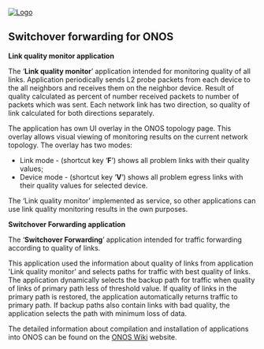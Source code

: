 [![Logo](http://plvision.eu/wp-content/themes/plvision/img/plvision-logo.png)](http://plvision.eu/)

## Switchover forwarding for ONOS

**Link quality monitor application**

The ‘**Link quality monitor**’ application intended for monitoring quality of all links. Application periodically sends L2 probe packets from each device to the all neighbors and receives them on the neighbor device. Result of quality calculated as percent of number received packets to number of packets which was sent. Each network link has two direction, so quality of link calculated for both directions separately.

The application has own UI overlay in the ONOS topology page. This overlay allows visual viewing of monitoring results on the current network topology. The overlay has two modes:

- Link mode  - (shortcut key ‘**F**’) shows all problem links with their quality values;
- Device mode -  (shortcut key ‘**V**’) shows all problem egress links with their quality values for selected device.


The ‘Link quality monitor’ implemented as service, so other applications can use link quality monitoring results in the own purposes.

**Switchover Forwarding application**

The ‘**Switchover Forwarding**’ application intended for traffic forwarding according to quality of links.

This application used the information about quality of links from application 'Link quality monitor' and selects paths for traffic with best quality of links. The application dynamically selects the backup path for traffic when quality of links of primary path less of threshold value. If quality of links in the primary path is restored, the application automatically returns traffic to primary path. If backup paths also contain links with bad quality, the application selects the path with minimum loss of data.

The detailed information about compilation and installation of applications into ONOS can be found on the [ONOS Wiki](https://wiki.onosproject.org/display/ONOS/Wiki+Home) website.